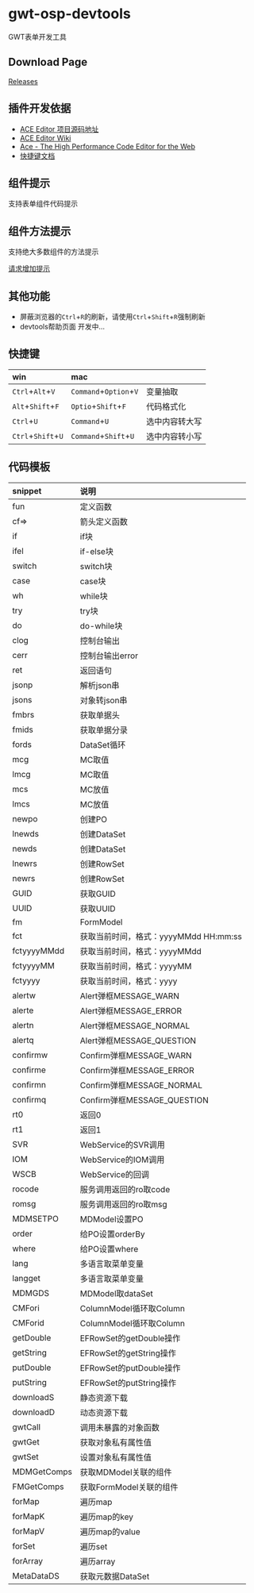 # gwt-osp-devtools

GWT表单开发工具

## Download Page

[Releases](https://github.com/liulei6577/gwt-osp-devtools/releases/latest)

## 插件开发依据

- [ACE Editor 项目源码地址](https://github.com/ajaxorg/ace)
- [ACE Editor Wiki](https://github.com/ajaxorg/ace/wiki)
- [Ace - The High Performance Code Editor for the Web](https://ace.c9.io/)
- [快捷键文档](https://github.com/ajaxorg/ace/wiki/Default-Keyboard-Shortcuts)

## 组件提示

支持表单组件代码提示

## 组件方法提示

支持绝大多数组件的方法提示

[请求增加提示](https://github.com/liulei6577/gwt-osp-devtools/issues)

## 其他功能

- 屏蔽浏览器的`Ctrl`+`R`的刷新，请使用`Ctrl`+`Shift`+`R`强制刷新
- devtools帮助页面 开发中...

## 快捷键

| win                | mac                    |         |
|:-------------------|:-----------------------|:--------|
| `Ctrl`+`Alt`+`V`   | `Command`+`Option`+`V` | 变量抽取    |
| `Alt`+`Shift`+`F`  | `Optio`+`Shift`+`F`    | 代码格式化   |
| `Ctrl`+`U`         | `Command`+`U`          | 选中内容转大写 |
| `Ctrl`+`Shift`+`U` | `Command`+`Shift`+`U`  | 选中内容转小写 |

## 代码模板

| snippet            | 说明                             |
|:-------------------|:-------------------------------|
| fun                | 定义函数                           |
| cf=>               | 箭头定义函数                         |
| if                 | if块                            |
| ifel               | if-else块                       |
| switch             | switch块                        |
| case               | case块                          |
| wh                 | while块                         |
| try                | try块                           |
| do                 | do-while块                      |
| clog               | 控制台输出                          |
| cerr               | 控制台输出error                     |
| ret                | 返回语句                           |
| jsonp              | 解析json串                        |
| jsons              | 对象转json串                       |
| fmbrs              | 获取单据头                          |
| fmids              | 获取单据分录                         |
| fords              | DataSet循环                      |
| mcg                | MC取值                           |
| lmcg               | MC取值                           |
| mcs                | MC放值                           |
| lmcs               | MC放值                           |
| newpo              | 创建PO                           |
| lnewds             | 创建DataSet                      |
| newds              | 创建DataSet                      |
| lnewrs             | 创建RowSet                       |
| newrs              | 创建RowSet                       |
| GUID               | 获取GUID                         |
| UUID               | 获取UUID                         |
| fm                 | FormModel                      |
| fct                | 获取当前时间，格式：yyyyMMdd HH:mm:ss    |
| fctyyyyMMdd        | 获取当前时间，格式：yyyyMMdd             |
| fctyyyyMM          | 获取当前时间，格式：yyyyMM               |
| fctyyyy            | 获取当前时间，格式：yyyy                 |
| alertw             | Alert弹框MESSAGE_WARN            |
| alerte             | Alert弹框MESSAGE_ERROR           |
| alertn             | Alert弹框MESSAGE_NORMAL          |
| alertq             | Alert弹框MESSAGE_QUESTION        |
| confirmw           | Confirm弹框MESSAGE_WARN          |
| confirme           | Confirm弹框MESSAGE_ERROR         |
| confirmn           | Confirm弹框MESSAGE_NORMAL        |
| confirmq           | Confirm弹框MESSAGE_QUESTION      |
| rt0                | 返回0                            |
| rt1                | 返回1                            |
| SVR                | WebService的SVR调用               |
| IOM                | WebService的IOM调用               |
| WSCB               | WebService的回调                  |
| rocode             | 服务调用返回的ro取code                 |
| romsg              | 服务调用返回的ro取msg                  |
| MDMSETPO           | MDModel设置PO                    |
| order              | 给PO设置orderBy                   |
| where              | 给PO设置where                     |
| lang               | 多语言取菜单变量                       |
| langget            | 多语言取菜单变量                       |
| MDMGDS             | MDModel取dataSet                |
| CMFori             | ColumnModel循环取Column           |
| CMForid            | ColumnModel循环取Column           |
| getDouble          | EFRowSet的getDouble操作           |
| getString          | EFRowSet的getString操作           |
| putDouble          | EFRowSet的putDouble操作           |
| putString          | EFRowSet的putString操作           |
| downloadS          | 静态资源下载                         |
| downloadD          | 动态资源下载                         |
| gwtCall            | 调用未暴露的对象函数                     |
| gwtGet             | 获取对象私有属性值                      |
| gwtSet             | 设置对象私有属性值                      |
| MDMGetComps        | 获取MDModel关联的组件                 |
| FMGetComps         | 获取FormModel关联的组件               |
| forMap             | 遍历map                          |
| forMapK            | 遍历map的key                      |
| forMapV            | 遍历map的value                    |
| forSet             | 遍历set                          |
| forArray           | 遍历array                        |
| MetaDataDS         | 获取元数据DataSet                   |
